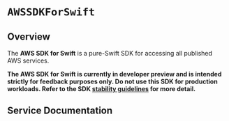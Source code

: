 # ``AWSSDKForSwift``

## Overview

The **AWS SDK for Swift** is a pure-Swift SDK for accessing all published AWS services.

**The AWS SDK for Swift is currently in developer preview and is intended strictly for feedback purposes only. Do not use this SDK for production workloads. Refer to the SDK [stability guidelines](docs/stability.md) for more detail.**

## Service Documentation
